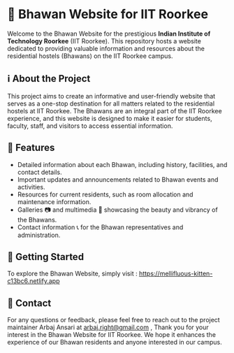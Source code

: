 
# 🏫 Bhawan Website for IIT Roorkee

Welcome to the Bhawan Website for the prestigious **Indian Institute of Technology Roorkee** (IIT Roorkee). This repository hosts a website dedicated to providing valuable information and resources about the residential hostels (Bhawans) on the IIT Roorkee campus.

## ℹ️ About the Project

This project aims to create an informative and user-friendly website that serves as a one-stop destination for all matters related to the residential hostels at IIT Roorkee. The Bhawans are an integral part of the IIT Roorkee experience, and this website is designed to make it easier for students, faculty, staff, and visitors to access essential information.

## 🌟 Features

- Detailed information about each Bhawan, including history, facilities, and contact details.
- Important updates and announcements related to Bhawan events and activities.
- Resources for current residents, such as room allocation and maintenance information.
- Galleries 📷 and multimedia 🎥 showcasing the beauty and vibrancy of the Bhawans.
- Contact information 📞 for the Bhawan representatives and administration.


## 🚀 Getting Started

To explore the Bhawan Website, simply visit : https://mellifluous-kitten-c13bc6.netlify.app

## 📧 Contact

For any questions or feedback, please feel free to reach out to the project maintainer Arbaj Ansari at arbaj.right@gmail.com ,
Thank you for your interest in the Bhawan Website for IIT Roorkee. We hope it enhances the experience of our Bhawan residents and anyone interested in our campus.
